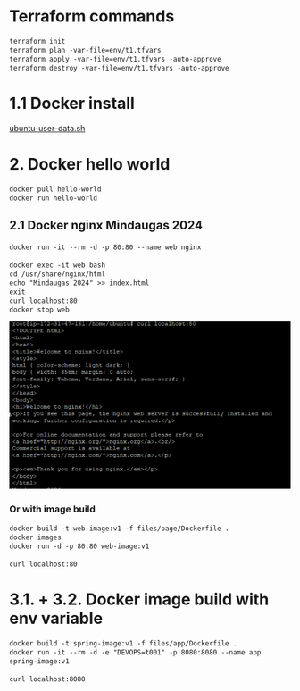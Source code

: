 

# Terraform commands

    terraform init
    terraform plan -var-file=env/t1.tfvars
    terraform apply -var-file=env/t1.tfvars -auto-approve
    terraform destroy -var-file=env/t1.tfvars -auto-approve



# 1.1 Docker install

[ubuntu-user-data.sh](scripts%2Fubuntu-user-data.sh)

# 2. Docker hello world

    docker pull hello-world
    docker run hello-world

## 2.1 Docker nginx Mindaugas 2024

    docker run -it --rm -d -p 80:80 --name web nginx

    docker exec -it web bash
    cd /usr/share/nginx/html
    echo "Mindaugas 2024" >> index.html
    exit
    curl localhost:80
    docker stop web
![2.1.png](docs%2F2.1.png)

### Or with image build 
    docker build -t web-image:v1 -f files/page/Dockerfile .
    docker images
    docker run -d -p 80:80 web-image:v1

    curl localhost:80

# 3.1. + 3.2. Docker image build with env variable
 
    docker build -t spring-image:v1 -f files/app/Dockerfile .
    docker run -it --rm -d -e "DEVOPS=t001" -p 8080:8080 --name app spring-image:v1

    curl localhost:8080


